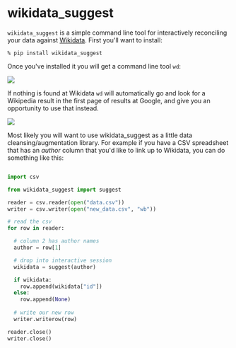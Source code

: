 # wikidata_suggest

`wikidata_suggest` is a simple command line tool for interactively reconciling 
your data against [Wikidata](https://wikidata.org). First you'll want to
install:

    % pip install wikidata_suggest

Once you've installed it you will get a command line tool `wd`:

![](http://edsu.github.io/wikidata_suggest/images/screenshot1.png)

If nothing is found at Wikidata `wd` will automatically go and look for a 
Wikipedia result in the first page of results at Google, and give you an 
opportunity to use that instead.

![](http://edsu.github.io/wikidata_suggest/images/screenshot2.png)

Most likely you will want to use wikidata_suggest as a little data 
cleansing/augmentation library. For example if you have a CSV spreadsheet 
that has an *author* column that you'd like to link up to Wikidata, you 
can do something like this:

```python

import csv

from wikidata_suggest import suggest

reader = csv.reader(open("data.csv"))
writer = csv.writer(open("new_data.csv", "wb"))

# read the csv 
for row in reader:

  # column 2 has author names
  author = row[1]

  # drop into interactive session
  wikidata = suggest(author)

  if wikidata:
    row.append(wikidata["id"])
  else:
    row.append(None)
  
  # write our new row 
  writer.writerow(row)

reader.close()
writer.close()
```


